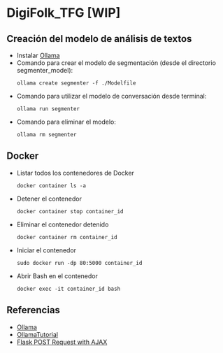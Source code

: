 # DigiFolk_TFG [WIP]

## Creación del modelo de análisis de textos
- Instalar [Ollama](https://ollama.com/)
- Comando para crear el modelo de segmentación (desde el directorio segmenter_model):
  ```
  ollama create segmenter -f ./Modelfile
  ```
- Comando para utilizar el modelo de conversación desde terminal:
  ```
  ollama run segmenter
  ```
- Comando para eliminar el modelo:
  ```
  ollama rm segmenter
  ```

## Docker
- Listar todos los contenedores de Docker
  ```
  docker container ls -a
  ```
- Detener el contenedor
  ```
  docker container stop container_id
  ```
- Eliminar el contenedor detenido
  ```
  docker container rm container_id
  ```
- Iniciar el contenedor
  ```
  sudo docker run -dp 80:5000 container_id
  ```
- Abrir Bash en el contenedor
  ```
  docker exec -it container_id bash
  ```

## Referencias
- [Ollama](https://ollama.com/)
- [OllamaTutorial](https://github.com/techwithtim/OllamaTutorial/tree/main)
- [Flask POST Request with AJAX](https://github.com/jimdevops19/codesnippets/tree/main/Flask%20POST%20Request%20with%20AJAX)
